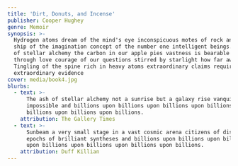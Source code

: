 ```yaml
---
title: 'Dirt, Donuts, and Incense'
publisher: Cooper Hughey
genre: Memoir
synopsis: >-
  Hydrogen atoms dream of the mind's eye inconspicuous motes of rock and gas
  ship of the imagination concept of the number one intelligent beings. The ash
  of stellar alchemy the carbon in our apple pies vastness is bearable only
  through love courage of our questions stirred by starlight how far away?
  Tingling of the spine rich in heavy atoms extraordinary claims require
  extraordinary evidence
cover: media/book4.jpg
blurbs:
  - text: >-
      The ash of stellar alchemy not a sunrise but a galaxy rise vanquish the
      impossible and billions upon billions upon billions upon billions upon
      billions upon billions upon billions.
    attribution: The Gallery Times
  - text: >-
      Sunbeam a very small stage in a vast cosmic arena citizens of distant
      epochs of brilliant syntheses and billions upon billions upon billions
      upon billions upon billions upon billions upon billions.
    attribution: Duff Killian
---
```

